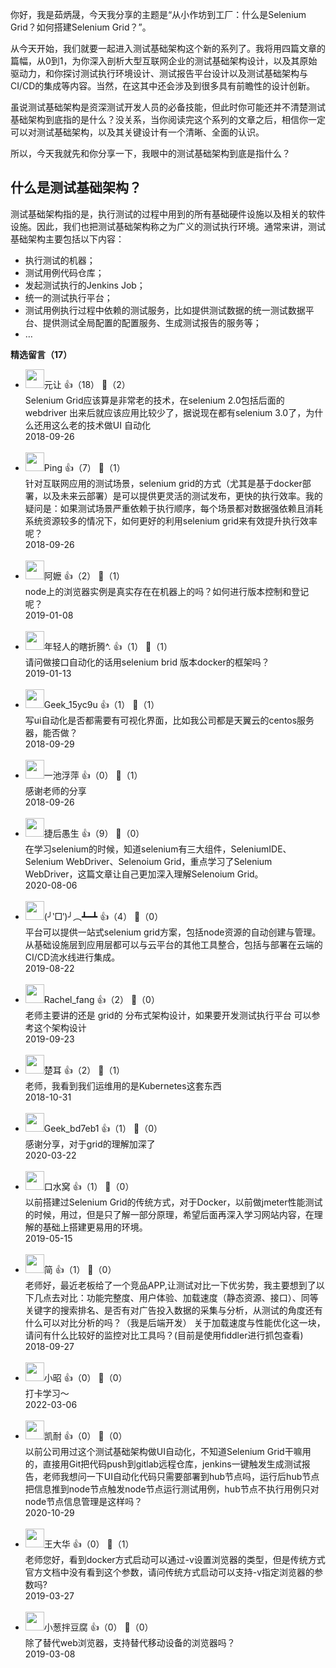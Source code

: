 你好，我是茹炳晟，今天我分享的主题是“从小作坊到工厂：什么是Selenium Grid？如何搭建Selenium Grid？”。

从今天开始，我们就要一起进入测试基础架构这个新的系列了。我将用四篇文章的篇幅，从0到1，为你深入剖析大型互联网企业的测试基础架构设计，以及其原始驱动力，和你探讨测试执行环境设计、测试报告平台设计以及测试基础架构与CI/CD的集成等内容。当然，在这其中还会涉及到很多具有前瞻性的设计创新。

虽说测试基础架构是资深测试开发人员的必备技能，但此时你可能还并不清楚测试基础架构到底指的是什么？没关系，当你阅读完这个系列的文章之后，相信你一定可以对测试基础架构，以及其关键设计有一个清晰、全面的认识。

所以，今天我就先和你分享一下，我眼中的测试基础架构到底是指什么？

## 什么是测试基础架构？

测试基础架构指的是，执行测试的过程中用到的所有基础硬件设施以及相关的软件设施。因此，我们也把测试基础架构称之为广义的测试执行环境。通常来讲，测试基础架构主要包括以下内容：

- 执行测试的机器；
- 测试用例代码仓库；
- 发起测试执行的Jenkins Job；
- 统一的测试执行平台；
- 测试用例执行过程中依赖的测试服务，比如提供测试数据的统一测试数据平台、提供测试全局配置的配置服务、生成测试报告的服务等；
- …
<div><strong>精选留言（17）</strong></div><ul>
<li><img src="https://static001.geekbang.org/account/avatar/00/0f/5e/2d/99b4675c.jpg" width="30px"><span>元让</span> 👍（18） 💬（2）<div>Selenium  Grid应该算是非常老的技术，在selenium 2.0包括后面的webdriver 出来后就应该应用比较少了，据说现在都有selenium 3.0了，为什么还用这么老的技术做UI 自动化</div>2018-09-26</li><br/><li><img src="https://static001.geekbang.org/account/avatar/00/10/dc/37/ca8f0979.jpg" width="30px"><span>Ping</span> 👍（7） 💬（1）<div>针对互联网应用的测试场景，selenium grid的方式（尤其是基于docker部署，以及未来云部署）是可以提供更灵活的测试发布，更快的执行效率。我的疑问是：如果测试场景严重依赖于执行顺序，每个场景都对数据强依赖且消耗系统资源较多的情况下，如何更好的利用selenium grid来有效提升执行效率呢？</div>2018-09-26</li><br/><li><img src="https://static001.geekbang.org/account/avatar/00/14/34/35/50a6adc3.jpg" width="30px"><span>阿嬷</span> 👍（2） 💬（1）<div>node上的浏览器实例是真实存在在机器上的吗？如何进行版本控制和登记呢？</div>2019-01-08</li><br/><li><img src="https://static001.geekbang.org/account/avatar/00/13/53/1e/7d098b33.jpg" width="30px"><span>年轻人的瞎折腾^.</span> 👍（1） 💬（1）<div>请问做接口自动化的话用selenium brid 版本docker的框架吗？</div>2019-01-13</li><br/><li><img src="https://static001.geekbang.org/account/avatar/00/10/d6/82/917c105c.jpg" width="30px"><span>Geek_15yc9u</span> 👍（1） 💬（1）<div>写ui自动化是否都需要有可视化界面，比如我公司都是天翼云的centos服务器，能否做？</div>2018-09-29</li><br/><li><img src="https://static001.geekbang.org/account/avatar/00/11/c5/10/c0e61c5a.jpg" width="30px"><span>一池浮萍</span> 👍（0） 💬（1）<div>感谢老师的分享</div>2018-09-26</li><br/><li><img src="https://static001.geekbang.org/account/avatar/00/11/dc/33/a68c6b26.jpg" width="30px"><span>捷后愚生</span> 👍（9） 💬（0）<div>在学习selenium的时候，知道selenium有三大组件，SeleniumIDE、Selenium WebDriver、Selenoium Grid，重点学习了Selenium WebDriver，这篇文章让自己更加深入理解Selenoium Grid。</div>2020-08-06</li><br/><li><img src="https://static001.geekbang.org/account/avatar/00/15/2c/45/e8bcf142.jpg" width="30px"><span>(╯‵□′)╯︵┻━┻</span> 👍（4） 💬（0）<div>平台可以提供一站式selenium grid方案，包括node资源的自动创建与管理。从基础设施层到应用层都可以与云平台的其他工具整合，包括与部署在云端的CI&#47;CD流水线进行集成。</div>2019-08-22</li><br/><li><img src="https://static001.geekbang.org/account/avatar/00/0f/52/12/e0460331.jpg" width="30px"><span>Rachel_fang</span> 👍（2） 💬（0）<div>老师主要讲的还是 grid的 分布式架构设计，如果要开发测试执行平台 可以参考这个架构设计</div>2019-09-23</li><br/><li><img src="https://static001.geekbang.org/account/avatar/00/10/4c/b0/f22017b0.jpg" width="30px"><span>楚耳</span> 👍（2） 💬（1）<div>老师，我看到我们运维用的是Kubernetes这套东西</div>2018-10-31</li><br/><li><img src="https://static001.geekbang.org/account/avatar/00/13/15/4b/dc4fb21c.jpg" width="30px"><span>Geek_bd7eb1</span> 👍（1） 💬（0）<div>感谢分享，对于grid的理解加深了</div>2020-03-22</li><br/><li><img src="https://static001.geekbang.org/account/avatar/00/0f/55/26/154f9578.jpg" width="30px"><span>口水窝</span> 👍（1） 💬（0）<div>以前搭建过Selenium Grid的传统方式，对于Docker，以前做jmeter性能测试的时候，用过，但是只了解一部分原理，希望后面再深入学习网站内容，在理解的基础上搭建更易用的环境。</div>2019-05-15</li><br/><li><img src="https://static001.geekbang.org/account/avatar/00/11/48/35/2fe03602.jpg" width="30px"><span>简</span> 👍（1） 💬（0）<div>老师好，最近老板给了一个竞品APP,让测试对比一下优劣势，我主要想到了以下几点去对比：功能完整度、用户体验、加载速度（静态资源、接口）、同等关键字的搜索排名、是否有对广告投入数据的采集与分析，从测试的角度还有什么可以对比分析的吗？（我是后端开发）
关于加载速度与性能优化这一块，请问有什么比较好的监控对比工具吗？(目前是使用fiddler进行抓包查看)</div>2018-09-27</li><br/><li><img src="https://static001.geekbang.org/account/avatar/00/14/3f/39/a4c2154b.jpg" width="30px"><span>小昭</span> 👍（0） 💬（0）<div>打卡学习～</div>2022-03-06</li><br/><li><img src="https://static001.geekbang.org/account/avatar/00/19/85/e2/540b91fa.jpg" width="30px"><span>凯耐</span> 👍（0） 💬（0）<div>以前公司用过这个测试基础架构做UI自动化，不知道Selenium Grid干嘛用的，直接用Git把代码push到gitlab远程仓库，jenkins一键触发生成测试报告，老师我想问一下UI自动化代码只需要部署到hub节点吗，运行后hub节点把信息推到node节点触发node节点运行测试用例，hub节点不执行用例只对node节点信息管理是这样吗？</div>2020-10-29</li><br/><li><img src="https://static001.geekbang.org/account/avatar/00/11/c1/46/a81f7402.jpg" width="30px"><span>王大华</span> 👍（0） 💬（1）<div>老师您好，看到docker方式启动可以通过-v设置浏览器的类型，但是传统方式官方文档中没有看到这个参数，请问传统方式启动可以支持-v指定浏览器的参数吗?</div>2019-03-27</li><br/><li><img src="https://static001.geekbang.org/account/avatar/00/14/77/52/a51b99f2.jpg" width="30px"><span>小葱拌豆腐</span> 👍（0） 💬（0）<div>除了替代web浏览器，支持替代移动设备的浏览器吗？</div>2019-03-08</li><br/>
</ul>